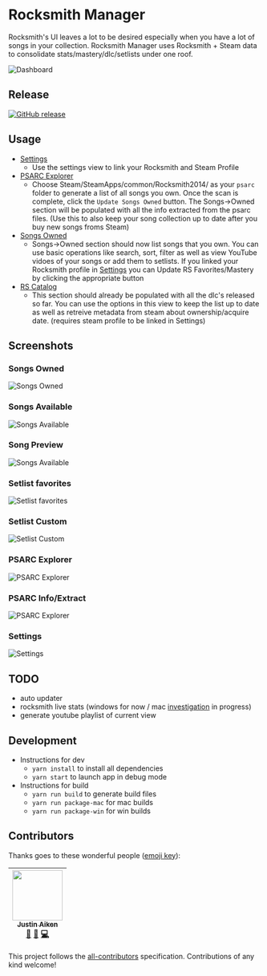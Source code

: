# Rocksmith Manager
Rocksmith's UI leaves a lot to be desired especially when you have a lot of songs in your collection.  Rocksmith Manager uses Rocksmith + Steam data to consolidate stats/mastery/dlc/setlists under one roof. 

![Dashboard](https://github.com/sandiz/rs-manager/raw/master/assets/images/dashboard.png)
## Release
[![GitHub release](https://img.shields.io/github/release/sandiz/rs-manager.svg)](https://github.com/sandiz/rs-manager/releases/latest)


## Usage
- [Settings](#settings)
    - Use the settings view to link your Rocksmith and Steam Profile
- [PSARC Explorer](#psarc-explorer)
    - Choose Steam/SteamApps/common/Rocksmith2014/ as your `psarc` folder to generate a list of all songs you own. Once the scan is complete, click the `Update Songs Owned` button. The Songs->Owned section will be populated with all the info extracted from the psarc files. (Use this to also keep your song collection up to date after you buy new songs froms Steam)
- [Songs Owned](#songs-owned)
    - Songs->Owned section should now list songs that you own. You can use basic operations like search, sort, filter as well as view YouTube vidoes of your songs or add them to setlists. If you linked your Rocksmith profile in [Settings](#settings) you can Update RS Favorites/Mastery by clicking the appropriate button
- [RS Catalog](#songs-available)
    - This section should already be populated with all the dlc's released so far. You can use the options in this view to keep the list up to date as well as retreive metadata from steam about ownership/acquire date. (requires steam profile to be linked in Settings)

## Screenshots
### Songs Owned
![Songs Owned](https://github.com/sandiz/rs-manager/raw/master/assets/images/songs.owned.png)
### Songs Available
![Songs Available](https://github.com/sandiz/rs-manager/raw/master/assets/images/songs.available.png)
### Song Preview
![Songs Available](https://github.com/sandiz/rs-manager/raw/master/assets/images/songPreview.png)
### Setlist favorites
![Setlist favorites](https://github.com/sandiz/rs-manager/raw/master/assets/images/setlist.favorites.png)
### Setlist Custom
![Setlist Custom](https://github.com/sandiz/rs-manager/raw/master/assets/images/setlist.practicelist.png)
### PSARC Explorer
![PSARC Explorer](https://github.com/sandiz/rs-manager/raw/master/assets/images/psarcExplorer.png)
### PSARC Info/Extract
![PSARC Explorer](https://github.com/sandiz/rs-manager/raw/master/assets/images/extractFromPsarc.png)
### Settings
![Settings](https://github.com/sandiz/rs-manager/raw/master/assets/images/settings.png)


## TODO
- auto updater
- rocksmith live stats (windows for now / mac [investigation](https://github.com/sandiz/RockSnifferLib/commits/mac) in progress)
- generate youtube playlist of current view

## Development
- Instructions for dev
    - `yarn install` to install all dependencies
    - `yarn start` to launch app in debug mode
- Instructions for build
    - `yarn run build` to generate build files
    - `yarn run package-mac` for mac builds
    - `yarn run package-win` for win builds

## Contributors

Thanks goes to these wonderful people ([emoji key](https://github.com/kentcdodds/all-contributors#emoji-key)):

<!-- ALL-CONTRIBUTORS-LIST:START - Do not remove or modify this section -->
<!-- prettier-ignore -->
| [<img src="https://avatars3.githubusercontent.com/u/1568662?v=4" width="100px;"/><br /><sub><b>Justin Aiken</b></sub>](https://justinaiken.com)<br />[🐛](https://github.com/sandiz/rs-manager/issues?q=author%3AJustinAiken "Bug reports") [🤔](#ideas-JustinAiken "Ideas, Planning, & Feedback") [💻](https://github.com/sandiz/rs-manager/commits?author=JustinAiken "Code") |
| :---: |
<!-- ALL-CONTRIBUTORS-LIST:END -->

This project follows the [all-contributors](https://github.com/kentcdodds/all-contributors) specification. Contributions of any kind welcome!
